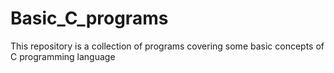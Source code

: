 # Basic_C_programs
This repository is a collection of programs covering some basic concepts of C programming language
